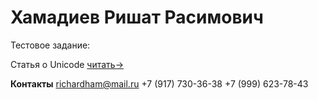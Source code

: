 # Хамадиев Ришат Расимович


Тестовое задание:

Статья о Unicode [читать->](richardham13.github.io/Unicode)








**Контакты**
richardham@mail.ru
+7 (917) 730-36-38
+7 (999) 623-78-43
